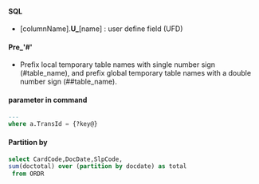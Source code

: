 #### SQL
- [columnName].**U_**[name] : user define field (UFD)  
#### Pre_'#'
- Prefix local temporary table names with single number sign (#table_name), and prefix global temporary table names with a double number sign (##table_name).
#### parameter in command
```sql
---
where a.TransId = {?key@}
```
#### Partition by
```sql
select CardCode,DocDate,SlpCode,
sum(doctotal) over (partition by docdate) as total
 from ORDR 
```

